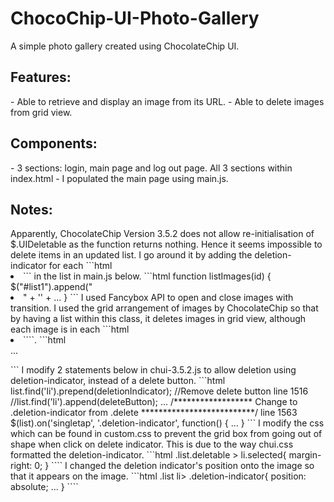 # ChocoChip-UI-Photo-Gallery
A simple photo gallery created using ChocolateChip UI.<br>
<h2>Features:</h2>
- Able to retrieve and display an image from its URL.
- Able to delete images from grid view.

<h2>Components:</h2>
- 3 sections: login, main page and log out page. All 3 sections within index.html
- I populated the main page using main.js.

<h2>Notes:</h2>
Apparently, ChocolateChip Version 3.5.2 does not allow re-initialisation of $.UIDeletable as the function returns nothing. 
Hence it seems impossible to delete items in an updated list. I go around it by adding the deletion-indicator for each ```html <li> ``` in the list in main.js below.
```html
function listImages(id) {
    $("#list1").append("<li data-id='" + id + "'>" +
                       '<span class="deletion-indicator"></span>' + ...
}
```
I used Fancybox API to open and close images with transition.
I used the grid arrangement of images by ChocolateChip so that by having a list within this class, it deletes images in grid view, although each image is in each ```html <li>````.
```html
<article id='main' class='next'>
    <section>
        ...
        <ul class='image-grid list' id='list1'>
        <!-- Populated by main.js -->
        </ul>
    </section>
</article>
```
I modify 2 statements below in chui-3.5.2.js to allow deletion using deletion-indicator, instead of a delete button.
```html
          list.find('li').prepend(deletionIndicator);
          //Remove delete button
line 1516 //list.find('li').append(deleteButton);
          ...
          /****************** Change to .deletion-indicator from .delete **************************/
line 1563 $(list).on('singletap', '.deletion-indicator', function() {
          ...
          }
```
I modify the css which can be found in custom.css to prevent the grid box from going out of shape when click on delete indicator. This is due to the way chui.css formatted the deletion-indicator.
```html
.list.deletable > li.selected{
  margin-right: 0;
}
````
I changed the deletion indicator's position onto the image so that it appears on the image.
```html
.list li> .deletion-indicator{
  position: absolute;
  ...
}
````
